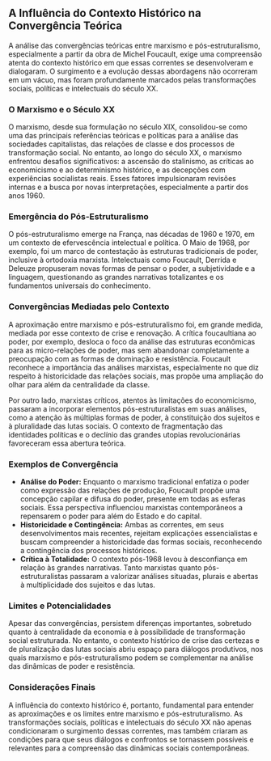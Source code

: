 
## A Influência do Contexto Histórico na Convergência Teórica

A análise das convergências teóricas entre marxismo e pós-estruturalismo, especialmente a partir da obra de Michel Foucault, exige uma compreensão atenta do contexto histórico em que essas correntes se desenvolveram e dialogaram. O surgimento e a evolução dessas abordagens não ocorreram em um vácuo, mas foram profundamente marcados pelas transformações sociais, políticas e intelectuais do século XX.

### O Marxismo e o Século XX

O marxismo, desde sua formulação no século XIX, consolidou-se como uma das principais referências teóricas e políticas para a análise das sociedades capitalistas, das relações de classe e dos processos de transformação social. No entanto, ao longo do século XX, o marxismo enfrentou desafios significativos: a ascensão do stalinismo, as críticas ao economicismo e ao determinismo histórico, e as decepções com experiências socialistas reais. Esses fatores impulsionaram revisões internas e a busca por novas interpretações, especialmente a partir dos anos 1960.

### Emergência do Pós-Estruturalismo

O pós-estruturalismo emerge na França, nas décadas de 1960 e 1970, em um contexto de efervescência intelectual e política. O Maio de 1968, por exemplo, foi um marco de contestação às estruturas tradicionais de poder, inclusive à ortodoxia marxista. Intelectuais como Foucault, Derrida e Deleuze propuseram novas formas de pensar o poder, a subjetividade e a linguagem, questionando as grandes narrativas totalizantes e os fundamentos universais do conhecimento.

### Convergências Mediadas pelo Contexto

A aproximação entre marxismo e pós-estruturalismo foi, em grande medida, mediada por esse contexto de crise e renovação. A crítica foucaultiana ao poder, por exemplo, desloca o foco da análise das estruturas econômicas para as micro-relações de poder, mas sem abandonar completamente a preocupação com as formas de dominação e resistência. Foucault reconhece a importância das análises marxistas, especialmente no que diz respeito à historicidade das relações sociais, mas propõe uma ampliação do olhar para além da centralidade da classe.

Por outro lado, marxistas críticos, atentos às limitações do economicismo, passaram a incorporar elementos pós-estruturalistas em suas análises, como a atenção às múltiplas formas de poder, à constituição dos sujeitos e à pluralidade das lutas sociais. O contexto de fragmentação das identidades políticas e o declínio das grandes utopias revolucionárias favoreceram essa abertura teórica.

### Exemplos de Convergência

- **Análise do Poder:** Enquanto o marxismo tradicional enfatiza o poder como expressão das relações de produção, Foucault propõe uma concepção capilar e difusa do poder, presente em todas as esferas sociais. Essa perspectiva influenciou marxistas contemporâneos a repensarem o poder para além do Estado e do capital.
- **Historicidade e Contingência:** Ambas as correntes, em seus desenvolvimentos mais recentes, rejeitam explicações essencialistas e buscam compreender a historicidade das formas sociais, reconhecendo a contingência dos processos históricos.
- **Crítica à Totalidade:** O contexto pós-1968 levou à desconfiança em relação às grandes narrativas. Tanto marxistas quanto pós-estruturalistas passaram a valorizar análises situadas, plurais e abertas à multiplicidade dos sujeitos e das lutas.

### Limites e Potencialidades

Apesar das convergências, persistem diferenças importantes, sobretudo quanto à centralidade da economia e à possibilidade de transformação social estruturada. No entanto, o contexto histórico de crise das certezas e de pluralização das lutas sociais abriu espaço para diálogos produtivos, nos quais marxismo e pós-estruturalismo podem se complementar na análise das dinâmicas de poder e resistência.

### Considerações Finais

A influência do contexto histórico é, portanto, fundamental para entender as aproximações e os limites entre marxismo e pós-estruturalismo. As transformações sociais, políticas e intelectuais do século XX não apenas condicionaram o surgimento dessas correntes, mas também criaram as condições para que seus diálogos e confrontos se tornassem possíveis e relevantes para a compreensão das dinâmicas sociais contemporâneas.
```
